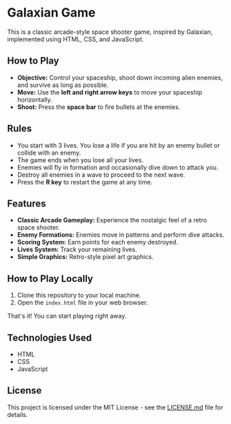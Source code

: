 # Galaxian Game

This is a classic arcade-style space shooter game, inspired by Galaxian, implemented using HTML, CSS, and JavaScript.

## How to Play

-   **Objective:** Control your spaceship, shoot down incoming alien enemies, and survive as long as possible.
-   **Move:** Use the **left and right arrow keys** to move your spaceship horizontally.
-   **Shoot:** Press the **space bar** to fire bullets at the enemies.

## Rules

-   You start with 3 lives. You lose a life if you are hit by an enemy bullet or collide with an enemy.
-   The game ends when you lose all your lives.
-   Enemies will fly in formation and occasionally dive down to attack you.
-   Destroy all enemies in a wave to proceed to the next wave.
-   Press the **R key** to restart the game at any time.

## Features

-   **Classic Arcade Gameplay:** Experience the nostalgic feel of a retro space shooter.
-   **Enemy Formations:** Enemies move in patterns and perform dive attacks.
-   **Scoring System:** Earn points for each enemy destroyed.
-   **Lives System:** Track your remaining lives.
-   **Simple Graphics:** Retro-style pixel art graphics.

## How to Play Locally

1.  Clone this repository to your local machine.
2.  Open the `index.html` file in your web browser.

That's it! You can start playing right away.

## Technologies Used

-   HTML
-   CSS
-   JavaScript

## License

This project is licensed under the MIT License - see the [LICENSE.md](LICENSE.md) file for details.
